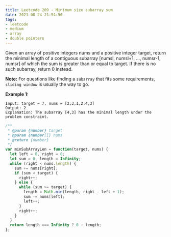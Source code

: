 ```yaml
---
title: Leetcode 209 - Minimum size subarray sum
date: 2021-08-24 21:54:56
tags:
- leetcode
- medium
- array
- double pointers
---
```

Given an array of positive integers nums and a positive integer target, return the minimal length of a contiguous subarray [numsl, numsl+1, ..., numsr-1, numsr] of which the sum is greater than or equal to target. If there is no such subarray, return 0 instead.

**Note:** For questions like finding a `subarray` that fits some requirements, `sliding window` is usually the way to go.

**Example 1:**
```
Input: target = 7, nums = [2,3,1,2,4,3]
Output: 2
Explanation: The subarray [4,3] has the minimal length under the problem constraint.
```
```javascript
/**
 * @param {number} target
 * @param {number[]} nums
 * @return {number}
 */
var minSubArrayLen = function(target, nums) {
  let left = 0, right = 0;
  let sum = 0, length = Infinity;
  while (right < nums.length) {
    sum += nums[right];
    if (sum < target) {
      right++;
    } else {
      while (sum >= target) {
        length = Math.min(length, right - left + 1);
        sum -= nums[left];
        left++;
      }
      right++;
    }
  }
  return length === Infinity ? 0 : length;
};
```